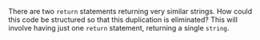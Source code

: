 There are two `return` statements returning very similar strings. How could this code be structured so that this duplication is eliminated? This will involve having just one `return` statement, returning a single `string`.
